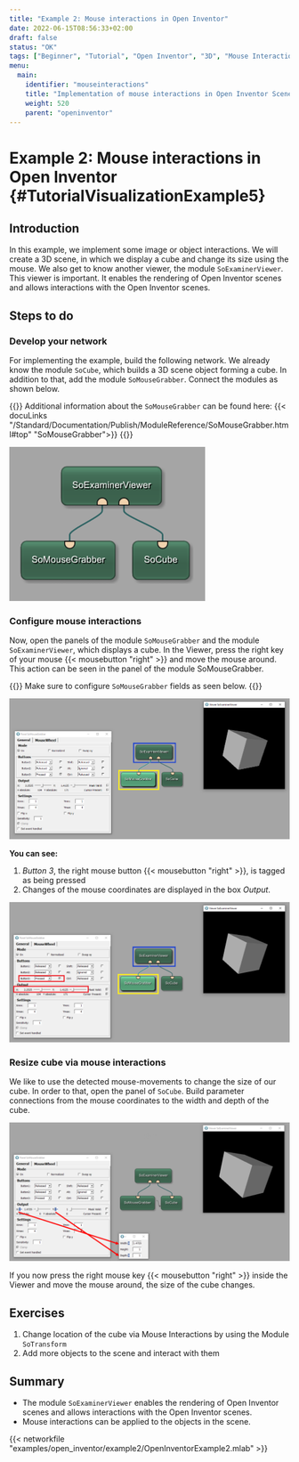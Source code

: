 ```yaml
---
title: "Example 2: Mouse interactions in Open Inventor"
date: 2022-06-15T08:56:33+02:00
draft: false
status: "OK"
tags: ["Beginner", "Tutorial", "Open Inventor", "3D", "Mouse Interactions"]
menu: 
  main:
    identifier: "mouseinteractions"
    title: "Implementation of mouse interactions in Open Inventor Scenes"
    weight: 520
    parent: "openinventor"
---
```

# Example 2: Mouse interactions in Open Inventor {#TutorialVisualizationExample5}
## Introduction
In this example, we implement some image or object interactions. We will create a 3D scene, in which we display a cube and change its size using the mouse. We also get to know another viewer, the module `SoExaminerViewer`. This viewer is important. It enables the rendering of Open Inventor scenes and allows interactions with the Open Inventor scenes.

## Steps to do
### Develop your network
For implementing the example, build the following network. We already know the module `SoCube`, which builds a 3D scene object forming a cube. In addition to that, add the module `SoMouseGrabber`. Connect the modules as shown below.

{{<alert class="info" caption="Extra Infos">}}
Additional information about the `SoMouseGrabber` can be found here: {{< docuLinks "/Standard/Documentation/Publish/ModuleReference/SoMouseGrabber.html#top" "SoMouseGrabber">}}
{{</alert>}}

[//]: <> (MVL-653)

![SoMouseGrabber](/images/tutorials/openinventor/V5_01.png "SoMouseGrabber")
### Configure mouse interactions
Now, open the panels of the module `SoMouseGrabber` and the module `SoExaminerViewer`, which displays a cube. In the Viewer, press the right key of your mouse {{< mousebutton "right" >}} and move the mouse around. This action can be seen in the panel of the module SoMouseGrabber.

{{<alert class="warning" caption="Attention">}}
Make sure to configure `SoMouseGrabber` fields as seen below.
{{</alert>}}

![SoMouseGrabber](/images/tutorials/openinventor/V5_02.png "SoMouseGrabber")

**You can see:**
1. *Button 3*, the right mouse button {{< mousebutton "right" >}}, is tagged as being pressed
2. Changes of the mouse coordinates are displayed in the box *Output*.

![Mouse Interactions](/images/tutorials/openinventor/V5_03.png "Mouse Interactions")

### Resize cube via mouse interactions

We like to use the detected mouse-movements to change the size of our cube. In order to that, open the panel of `SoCube`. Build parameter connections from the mouse coordinates to the width and depth of the cube.

![Change Cube size by Mouse Events](/images/tutorials/openinventor/V5_04.png "Change Cube size by Mouse Events")

If you now press the right mouse key {{< mousebutton "right" >}} inside the Viewer and move the mouse around, the size of the cube changes.

## Exercises
1. Change location of the cube via Mouse Interactions by using the Module `SoTransform`
1. Add more objects to the scene and interact with them

## Summary
* The module `SoExaminerViewer` enables the rendering of Open Inventor scenes and allows interactions with the Open Inventor scenes.
* Mouse interactions can be applied to the objects in the scene.

{{< networkfile "examples/open_inventor/example2/OpenInventorExample2.mlab" >}}
